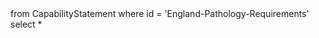 <div id="ProfileGuidance">
<fql output="transpose">
  from 
    CapabilityStatement
  where 
    id = 'England-Pathology-Requirements'
  select
    *
</fql>